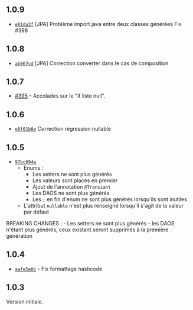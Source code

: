 ## 1.0.9

- [`e01da3f`](https://github.com/klee-contrib/topmodel/commit/e01da3f1d3b8c0dc39fe1eb8e206b953efb4b882) [JPA] Problème import java entre deux classes générées Fix #398

## 1.0.8

- [`ab967cd`](https://github.com/klee-contrib/topmodel/commit/ab967cd621e914618d141d62d5182f113fbc306c) [JPA] Correction converter dans le cas de composition

## 1.0.7

- [#395](https://github.com/klee-contrib/topmodel/pull/395) - Accolades sur le "if liste null".

## 1.0.6

- [`e0f01b8e`](https://github.com/klee-contrib/topmodel/commit/e0f01b8ea3d404aa196cfacd85f85564462bf581) Correction régression nullable

## 1.0.5

- [`97bc094a`](https://github.com/klee-contrib/topmodel/commit/97bc094a94e52167fd0bb86d1aca5308dbfc0593)
  - Enums :
    - Les setters ne sont plus générés
    - Les valeurs sont placés en premier
    - Ajout de l'annotation `@Transiant`
    - Les DAOS ne sont plus générés
    - Les `;` en fin d'enum ne sont plus générés lorsqu'ils sont inutiles
  - L'attribut `nullable` n'est plus renseigné lorsqu'il s'agit de la valeur par défaut

BREAKING CHANGES : - Les setters ne sont plus générés - les DAOS n'étant plus générés, ceux existant seront supprimés à la première génération

## 1.0.4

- [`aafe5e0c`](https://github.com/klee-contrib/topmodel/commit/aafe5e0c0b286a610e783d41d06da9ff74232c6a) - Fix formattage hashcode

## 1.0.3

Version initiale.
